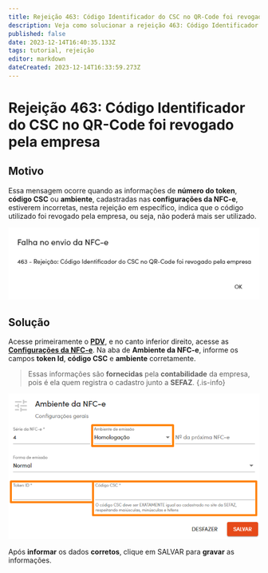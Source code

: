 ```yaml
---
title: Rejeição 463: Código Identificador do CSC no QR-Code foi revogado pela empresa
description: Veja como solucionar a rejeição 463: Código Identificador do CSC no QR-Code foi revogado pela empresa
published: false
date: 2023-12-14T16:40:35.133Z
tags: tutorial, rejeição
editor: markdown
dateCreated: 2023-12-14T16:33:59.273Z
---
```


# Rejeição 463: Código Identificador do CSC no QR-Code foi revogado pela empresa

## Motivo

Essa mensagem ocorre quando as informações de **número do token**, **código CSC** ou **ambiente**, cadastradas nas **configurações da NFC-e**, estiverem incorretas, nesta rejeição em específico, indica que o código utilizado foi revogado pela empresa, ou seja, não poderá mais ser utilizado.

![Texto da rejeição](/tutoriais/rejeicoes/463/msg_rej_463.png)

## Solução

Acesse primeiramente o [**PDV**](/movimentos/pdv), e no canto inferior direito, acesse as [**Configurações da NFC-e**](/movimentos/pdv#configurações-da-nfc-e). Na aba de **Ambiente da NFC-e**, informe os campos **token Id**, **código CSC** e **ambiente** corretamente.

> Essas informações são **fornecidas** pela **contabilidade** da empresa, pois é ela quem registra o cadastro junto a **SEFAZ**.
{.is-info}

![Solução da rejeição](/tutoriais/rejeicoes/464/sol_rej_464.png)

Após **informar** os dados **corretos**, clique em <span class="mat-button mat-accent">SALVAR</span> para **gravar** as informações.
